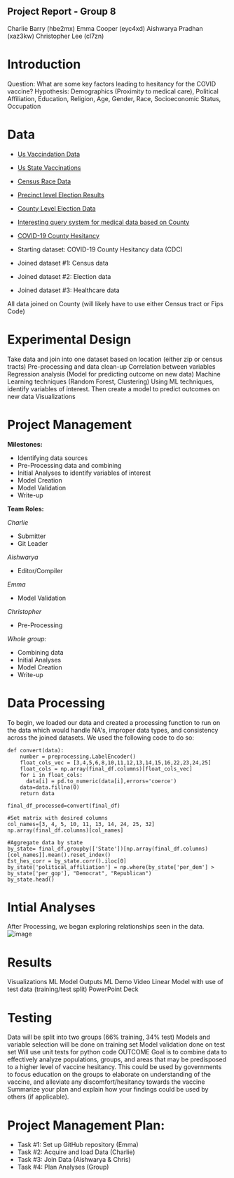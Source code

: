 ## Project Report - Group 8 
Charlie Barry (hbe2mx)
Emma Cooper (eyc4xd)
Aishwarya Pradhan (xaz3kw)
Christopher Lee (cl7zn)

# Introduction

Question: What are some key factors leading to hesitancy for the COVID vaccine?
Hypothesis: Demographics (Proximity to medical care), Political Affiliation, Education, Religion, Age, Gender, Race, Socioeconomic Status, Occupation

# Data
- [Us Vaccindation Data](https://github.com/owid/covid-19-data/tree/master/public/data/vaccinations/#united-states-vaccination-data)
- [Us State Vaccinations](https://ourworldindata.org/us-states-vaccinations)
- [Census Race Data](https://data.census.gov/cedsci/table?q=United%20States&t=Race%20and%20Ethnicity&tid=DECENNIALPL2020.P2)
- [Precinct level Election Results](https://dataverse.harvard.edu/dataset.xhtml?persistentId=doi:10.7910/DVN/NH5S2I)
- [County Level Election Data](https://github.com/tonmcg/US_County_Level_Election_Results_08-20/blob/master/2016_US_County_Level_Presidential_Results.csv)
- [Interesting query system for medical data based on County](https://hcupnet.ahrq.gov/#setup)
- [COVID-19 County Hesitancy](https://data.cdc.gov/Vaccinations/COVID-19-County-Hesitancy/c4bi-8ytd)

- Starting dataset: COVID-19 County Hesitancy data (CDC)
- Joined dataset #1: Census data
- Joined dataset #2: Election data
- Joined dataset #3: Healthcare data

All data joined on County (will likely have to use either Census tract or Fips Code)

# Experimental Design
Take data and join into one dataset based on location (either zip or census tracts)
Pre-processing and data clean-up
Correlation between variables
Regression analysis (Model for predicting outcome on new data)
Machine Learning techniques (Random Forest, Clustering)
Using ML techniques, identify variables of interest. Then create a model to predict outcomes on new data
Visualizations

# Project Management
**Milestones:**
- Identifying data sources
- Pre-Processing data and combining
- Initial Analyses to identify variables of interest
- Model Creation
- Model Validation
- Write-up

**Team Roles:**

_Charlie_
- Submitter
- Git Leader


_Aishwarya_
- Editor/Compiler


_Emma_
- Model Validation


_Christopher_
- Pre-Processing 


_Whole group:_

- Combining data
- Initial Analyses
- Model Creation
- Write-up

# Data Processing

To begin, we loaded our data and created a processing function to run on the data which would handle NA's, improper data types, and consistency across the joined datasets. We used the following code to do so:

```{python}
def convert(data):
    number = preprocessing.LabelEncoder()
    float_cols_vec = [3,4,5,6,8,10,11,12,13,14,15,16,22,23,24,25]
    float_cols = np.array(final_df.columns)[float_cols_vec]
    for i in float_cols:
      data[i] = pd.to_numeric(data[i],errors='coerce')
    data=data.fillna(0)
    return data

final_df_processed=convert(final_df)

#Set matrix with desired columns
col_names=[3, 4, 5, 10, 11, 13, 14, 24, 25, 32]
np.array(final_df.columns)[col_names]

#Aggregate data by state
by_state= final_df.groupby(['State'])[np.array(final_df.columns)[col_names]].mean().reset_index()
Est_hes_corr = by_state.corr().iloc[0]
by_state['political_affiliation'] = np.where(by_state['per_dem'] > by_state['per_gop'], "Democrat", "Republican")
by_state.head()
```

# Intial Analyses

After Processing, we began exploring relationships seen in the data.
![image](https://user-images.githubusercontent.com/89169474/145312275-039029cb-da52-47d6-80c0-c1f5336696a6.png)


# Results
Visualizations
ML Model Outputs
ML Demo Video
Linear Model with use of test data (training/test split)
PowerPoint Deck

# Testing
Data will be split into two groups (66% training, 34% test)
Models and variable selection will be done on training set
Model validation done on test set
Will use unit tests for python code
OUTCOME
Goal is to combine data to effectively analyze populations, groups, and areas that may be predisposed to a higher level of vaccine hesitancy.
This could be used by governments to focus education on the groups to elaborate on understanding of the vaccine, and alleviate any discomfort/hesitancy towards the vaccine
Summarize your plan and explain how your findings could be used by others (if applicable).


# Project Management Plan:

- Task #1: Set up GitHub repository (Emma)
- Task #2: Acquire and load Data (Charlie)
- Task #3: Join Data (Aishwarya & Chris)
- Task #4: Plan Analyses (Group)
